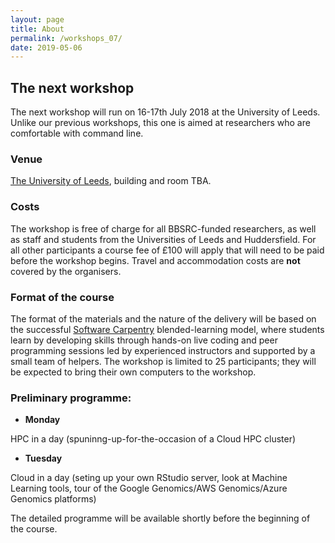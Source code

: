 ```yaml
---
layout: page
title: About
permalink: /workshops_07/
date: 2019-05-06
---
```


## The next workshop

The next workshop will run on 16-17th July 2018 at the University of Leeds. Unlike our previous workshops, this one is aimed at researchers who are comfortable with command line.

### Venue

[The University of Leeds](http://leeds.ac.uk), building and room TBA.

### Costs

The workshop is free of charge for all BBSRC-funded researchers, as well as staff and students from the Universities of Leeds and Huddersfield. For all other participants a course fee of £100 will apply that will need to be paid before the workshop begins. Travel and accommodation costs are **not** covered by the organisers.

### Format of the course

The format of the materials and the nature of the delivery will be based on the successful [Software Carpentry](http://software-carpentry.org/) blended-learning model, where students learn by developing skills through hands-on live coding and peer programming sessions led by experienced instructors and supported by a small team of helpers. The workshop is limited to 25 participants; they will be expected to bring their own computers to the workshop.

### Preliminary programme:

- **Monday**

HPC in a day (spuninng-up-for-the-occasion of a Cloud HPC cluster)

- **Tuesday**

Cloud in a day (seting up your own RStudio server, look at Machine Learning tools, tour of the Google Genomics/AWS Genomics/Azure Genomics platforms)

The detailed programme will be available shortly before the beginning of the course.
